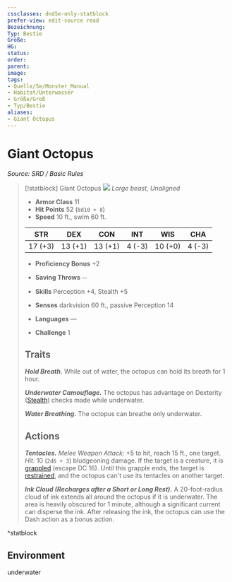 ```yaml
---
cssclasses: dnd5e-only-statblock
prefer-view: edit-source read
Bezeichnung: 
Typ: Bestie
Größe: 
HG: 
status:
order:
parent:
image: 
tags:
- Quelle/5e/Monster_Manual
- Habitat/Unterwasser
- Größe/Groß
- Typ/Bestie
aliases:
- Giant Octopus
---
```

# Giant Octopus
*Source: SRD / Basic Rules*  

> [!statblock] Giant Octopus
> ![](compendium/bestiary/beast/token/giant-octopus.png#token)
> *Large beast, Unaligned*
> 
> - **Armor Class** 11 
> - **Hit Points** 52 (`8d10 + 8`)
> - **Speed** 10 ft., swim 60 ft.
> 
> |STR|DEX|CON|INT|WIS|CHA|
> |:---:|:---:|:---:|:---:|:---:|:---:|
> |17 (+3)|13 (+1)|13 (+1)| 4 (-3)|10 (+0)| 4 (-3)|
> 
> - **Proficiency Bonus** +2
> - **Saving Throws** ⏤
> - **Skills** Perception +4, Stealth +5
> - **Senses** darkvision 60 ft., passive Perception 14
> 
> - **Languages** —
> - **Challenge** 1
> 
> ## Traits
> 
> ***Hold Breath.*** While out of water, the octopus can hold its breath for 1 hour.
> 
> ***Underwater Camouflage.*** The octopus has advantage on Dexterity ([Stealth](rules/skills.md#Stealth)) checks made while underwater.
> 
> ***Water Breathing.*** The octopus can breathe only underwater.
> 
> ## Actions
> 
> ***Tentacles.*** *Melee Weapon Attack:* +5 to hit, reach 15 ft., one target. *Hit:* 10 (`2d6 + 3`) bludgeoning damage. If the target is a creature, it is [grappled](rules/conditions.md#grappled) (escape DC 16). Until this grapple ends, the target is [restrained](rules/conditions.md#restrained), and the octopus can't use its tentacles on another target.
> 
> ***Ink Cloud (Recharges after a Short or Long Rest).*** A 20-foot-radius cloud of ink extends all around the octopus if it is underwater. The area is heavily obscured for 1 minute, although a significant current can disperse the ink. After releasing the ink, the octopus can use the Dash action as a bonus action.

^statblock

## Environment

underwater